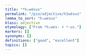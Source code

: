 ```yaml
---
title: "*h₁wésus"
permalink: "/pie/adjective/h1wésus"
lemma_to_sort: "h₁wesus"
klass: adjective
etymology: ["From *h₁wes- +‎ *-us."]
markers: []
synonyms: []
definitions: ["good", "excellent"]
topics: []
---
```

